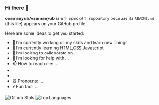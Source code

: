 ### Hi there 👋


**osamaayub/osamaayub** is a ✨ _special_ ✨ repository because its `README.md` (this file) appears on your GitHub profile.

Here are some ideas to get you started:

- 🔭 I’m currently working on my skills and learn new Things
- 🌱 I’m currently learning HTML,CSS,Javascript
- 👯 I’m looking to collaborate on ...
- 🤔 I’m looking for help with ...
- 📫 How to reach me: ...
-
- 
- 😄 Pronouns: ...
- ⚡ Fun fact: ...

![Github Stats](https://github-readme-stats.vercel.app/api?username=osamaayub&count_private=true&show_icons=true&theme=radical)
![Top Languages](https://github-readme-stats.vercel.app/api/top-langs/?username=osamaayub&show_icons=true&theme=radical)
